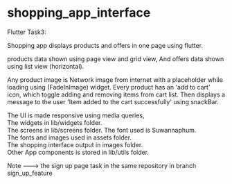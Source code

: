 # shopping_app_interface

Flutter Task3:

Shopping app displays products and offers in one page using flutter.

products data shown using page view and grid view,
And offers data shown using list view (horizontal).

Any product image is Network image from internet with a placeholder while loading using (FadeInImage) widget.
Every product has an 'add to cart' icon, which toggle adding and removing items from cart list.
Then displays a message to the user 'Item added to the cart successfully' using snackBar.

The UI is made responsive using media queries,  
The widgets in lib/widgets folder.    
The screens in lib/screens folder.
The font used is Suwannaphum.    
The fonts and images used in assets folder.   
The shopping interface output in images folder.                  
Other App components is stored in lib/utils folder.
                               
Note ---> the sign up page task in the same repository in branch sign_up_feature
